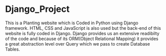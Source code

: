 # Django_Project
This is a Planting website which is Coded in Python using Django framework. HTML, CSS and JavaScript is also used but the back-end of this website is fully coded in Django.
Django provides us an extensive readibilty of the code and because of its ORM(Object Relational Mapping) it provides a great abstraction level over Query which we pass to create Database Tables.
